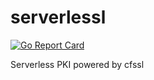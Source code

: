 # serverlessl

[![Go Report Card](https://goreportcard.com/badge/github.com/massiveco/serverlessl)](https://goreportcard.com/report/github.com/massiveco/serverlessl)

Serverless PKI powered by cfssl